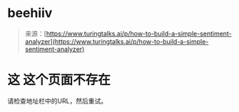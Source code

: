 <!--yml

category: 未分类

date: 2024-05-27 15:12:12

-->

# beehiiv

> 来源：[https://www.turingtalks.ai/p/how-to-build-a-simple-sentiment-analyzer](https://www.turingtalks.ai/p/how-to-build-a-simple-sentiment-analyzer)

# 这   这个页面不存在

请检查地址栏中的URL，然后重试。
